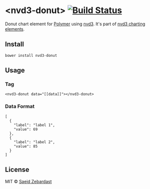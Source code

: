 # &lt;nvd3-donut&gt; [![Build Status](https://travis-ci.org/saeidzebardast/nvd3-donut.svg?branch=master)](https://travis-ci.org/saeidzebardast/nvd3-donut)

Donut chart element for [Polymer](https://www.polymer-project.org) using [nvd3](http://nvd3.org/). It's part of [nvd3 charting elements](https://github.com/saeidzebardast/nvd3-elements).

## Install

```
bower install nvd3-donut
```

## Usage

### Tag

```
<nvd3-donut data="[[data]]"></nvd3-donut>
```

### Data Format

```
[
  {
    "label": "label 1",
    "value": 69
  },
  {
    "label": "label 2",
    "value": 85
  }
]
```

## License

MIT © [Saeid Zebardast](http://zebardast.com)
